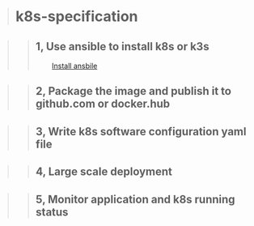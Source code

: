 ># k8s-specification

>>## 1, Use ansible to install k8s or k3s
>>&emsp;&emsp;  [Install ansbile](./ansible/README.md)

>>## 2, Package the image and publish it to github.com or docker.hub

>>## 3, Write k8s software configuration yaml file

>>## 4, Large scale deployment

>>## 5, Monitor application and k8s running status